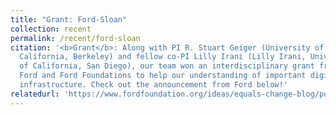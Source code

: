 ```yaml
---
title: "Grant: Ford-Sloan"
collection: recent
permalink: /recent/ford-sloan
citation: '<b>Grant</b>: Along with PI R. Stuart Geiger (University of
  California, Berkeley) and fellow co-PI Lilly Irani (Lilly Irani, University
  of California, San Diego), our team won an interdisciplinary grant from the
  Ford and Ford Foundations to help our understanding of important digital
  infrastructure. Check out the announcement from Ford below!'
relatedurl: 'https://www.fordfoundation.org/ideas/equals-change-blog/posts/announcing-13m-in-funding-for-digital-infrastructure-research/'
---
```

